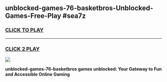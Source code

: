
## unblocked-games-76-basketbros-Unblocked-Games-Free-Play #sea7z
<h3>
<a href="https://us.freeplayer.one?title=unblocked-games-76-basketbros&ref=9M">CLICK TO PLAY</a></h3>
<hr>

<h3>
<a href="https://us.freeplayer.one?title=unblocked-games-76-basketbros&ref=9M">CLICK 2 PLAY</a>
  
</h3>

<a href="https://us.freeplayer.one?title=unblocked-games-76-basketbros&ref=9M"><img src="https://clearcache.store/games.png"></a>


**unblocked-games-76-basketbros games unblocked: Your Gateway to Fun and Accessible Online Gaming**
